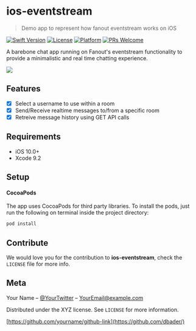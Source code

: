 # ios-eventstream
> Demo app to represent how fanout eventstream works on iOS

[![Swift Version][swift-image]][swift-url]
[![License][license-image]][license-url]
[![Platform](https://img.shields.io/cocoapods/p/LFAlertController.svg?style=flat)](http://cocoapods.org/pods/LFAlertController)
[![PRs Welcome](https://img.shields.io/badge/PRs-welcome-brightgreen.svg?style=flat-square)](http://makeapullrequest.com)

A barebone chat app running on Fanout's eventstream functionality to provide a minimalistic and real time chatting experience.

![](screenshot.png)

## Features

- [x] Select a username to use within a room
- [x] Send/Receive realtime messages to/from a specific room
- [x] Retreive message history using GET API calls

## Requirements

- iOS 10.0+
- Xcode 9.2

## Setup

#### CocoaPods
The app uses CocoaPods for third party libraries. To install the pods, just run the following on terminal inside the project directory:

```ruby
pod install
```

## Contribute

We would love you for the contribution to **ios-eventstream**, check the ``LICENSE`` file for more info.

## Meta

Your Name – [@YourTwitter](https://twitter.com/dbader_org) – YourEmail@example.com

Distributed under the XYZ license. See ``LICENSE`` for more information.

[https://github.com/yourname/github-link](https://github.com/dbader/)

[swift-image]:https://img.shields.io/badge/swift-4.0-orange.svg
[swift-url]: https://swift.org/
[license-image]: https://img.shields.io/badge/License-MIT-blue.svg
[license-url]: LICENSE
